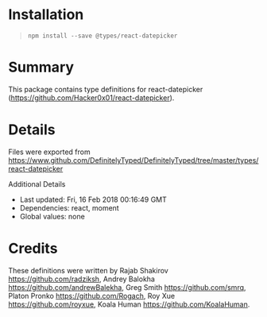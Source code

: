 # Installation
> `npm install --save @types/react-datepicker`

# Summary
This package contains type definitions for react-datepicker (https://github.com/Hacker0x01/react-datepicker).

# Details
Files were exported from https://www.github.com/DefinitelyTyped/DefinitelyTyped/tree/master/types/react-datepicker

Additional Details
 * Last updated: Fri, 16 Feb 2018 00:16:49 GMT
 * Dependencies: react, moment
 * Global values: none

# Credits
These definitions were written by Rajab Shakirov <https://github.com/radziksh>, Andrey Balokha <https://github.com/andrewBalekha>, Greg Smith <https://github.com/smrq>, Platon Pronko <https://github.com/Rogach>, Roy Xue <https://github.com/royxue>, Koala Human <https://github.com/KoalaHuman>.
